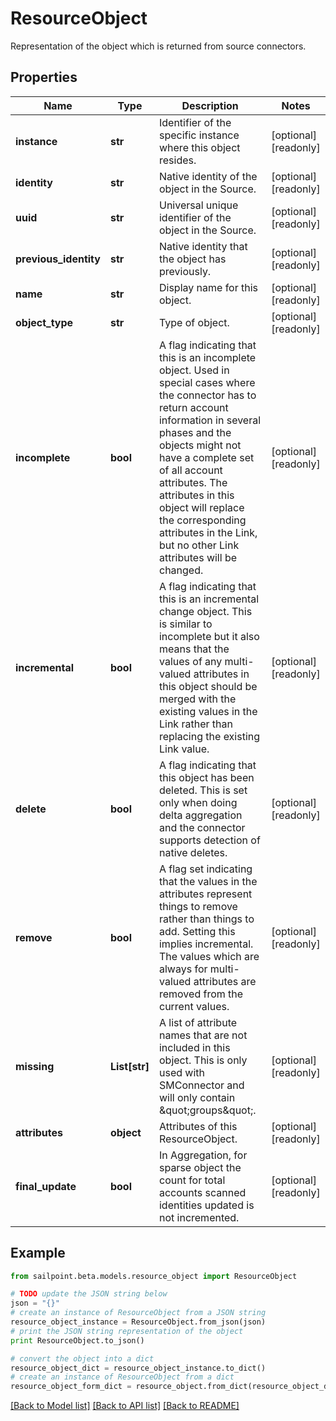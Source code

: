 # ResourceObject

Representation of the object which is returned from source connectors.

## Properties
Name | Type | Description | Notes
------------ | ------------- | ------------- | -------------
**instance** | **str** | Identifier of the specific instance where this object resides. | [optional] [readonly] 
**identity** | **str** | Native identity of the object in the Source. | [optional] [readonly] 
**uuid** | **str** | Universal unique identifier of the object in the Source. | [optional] [readonly] 
**previous_identity** | **str** | Native identity that the object has previously. | [optional] [readonly] 
**name** | **str** | Display name for this object. | [optional] [readonly] 
**object_type** | **str** | Type of object. | [optional] [readonly] 
**incomplete** | **bool** | A flag indicating that this is an incomplete object. Used in special cases where the connector has to return account information in several phases and the objects might not have a complete set of all account attributes. The attributes in this object will replace the corresponding attributes in the Link, but no other Link attributes will be changed. | [optional] [readonly] 
**incremental** | **bool** | A flag indicating that this is an incremental change object. This is similar to incomplete but it also means that the values of any multi-valued attributes in this object should be merged with the existing values in the Link rather than replacing the existing Link value. | [optional] [readonly] 
**delete** | **bool** | A flag indicating that this object has been deleted. This is set only when doing delta aggregation and the connector supports detection of native deletes. | [optional] [readonly] 
**remove** | **bool** | A flag set indicating that the values in the attributes represent things to remove rather than things to add. Setting this implies incremental. The values which are always for multi-valued attributes are removed from the current values. | [optional] [readonly] 
**missing** | **List[str]** | A list of attribute names that are not included in this object. This is only used with SMConnector and will only contain \&quot;groups\&quot;. | [optional] [readonly] 
**attributes** | **object** | Attributes of this ResourceObject. | [optional] [readonly] 
**final_update** | **bool** | In Aggregation, for sparse object the count for total accounts scanned identities updated is not incremented. | [optional] [readonly] 

## Example

```python
from sailpoint.beta.models.resource_object import ResourceObject

# TODO update the JSON string below
json = "{}"
# create an instance of ResourceObject from a JSON string
resource_object_instance = ResourceObject.from_json(json)
# print the JSON string representation of the object
print ResourceObject.to_json()

# convert the object into a dict
resource_object_dict = resource_object_instance.to_dict()
# create an instance of ResourceObject from a dict
resource_object_form_dict = resource_object.from_dict(resource_object_dict)
```
[[Back to Model list]](../README.md#documentation-for-models) [[Back to API list]](../README.md#documentation-for-api-endpoints) [[Back to README]](../README.md)


